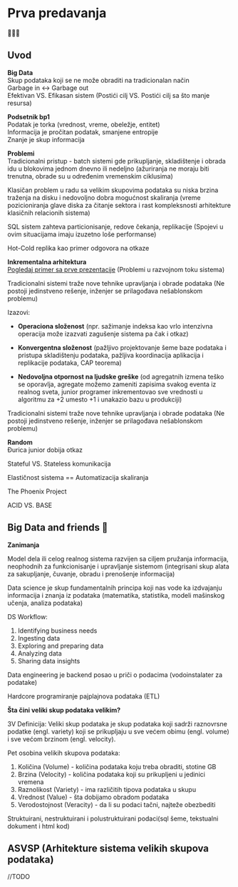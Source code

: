 # Prva predavanja
🐒🦍🦧
## Uvod
**Big Data** <br>
Skup podataka koji se ne može obraditi na tradicionalan način  <br>
Garbage in <-> Garbage out <br>
Efektivan VS. Efikasan sistem (Postići cilj VS. Postići cilj sa što manje resursa)


**Podsetnik bp1** <br>
Podatak je torka (vrednost, vreme, obeležje, entitet) <br>
Informacija je pročitan podatak, smanjene entropije <br>
Znanje je skup informacija <br>

**Problemi** <br>
Tradicionalni pristup - batch sistemi gde prikupljanje, skladištenje i obrada idu u blokovima jednom dnevno ili nedeljno (ažuriranja ne moraju biti trenutna, obrade su u određenim vremenskim ciklusima)

Klasičan problem u radu sa velikim skupovima podataka su niska brzina traženja na disku i nedovoljno dobra mogućnost skaliranja (vreme pozicioniranja glave diska za čitanje sektora i rast kompleksnosti arhitekture klasičnih relacionih sistema)

SQL sistem zahteva particionisanje, redove čekanja, replikacije (Spojevi u ovim situacijama imaju izuzetno loše performanse)

Hot-Cold replika kao primer odgovora na otkaze

**Inkrementalna arhitektura** <br>
[Pogledaj primer sa prve prezentacije](http://www.acs.uns.ac.rs/sr/node/237/4470695)  (Problemi u razvojnom toku sistema)

Tradicionalni sistemi traže nove tehnike upravljanja i obrade podataka (Ne postoji jedinstveno rešenje, inženjer se prilagođava nešablonskom problemu)<br>

Izazovi:
- **Operaciona složenost** (npr. sažimanje indeksa kao vrlo intenzivna operacija može izazvati zagušenje sistema pa čak i otkaz)

- **Konvergentna složenost** (pažljivo projektovanje šeme baze podataka i pristupa skladištenju podataka, pažljiva koordinacija aplikacija i replikacije podataka, CAP teorema)

- **Nedovoljna otpornost na ljudske greške** (od agregatnih izmena teško se oporavlja, agregate možemo zameniti zapisima svakog eventa iz realnog sveta, junior programer inkrementovao sve vrednosti u algoritmu za +2 umesto +1 i unakazio bazu u produkciji)

Tradicionalni sistemi traže nove tehnike upravljanja i obrade podataka (Ne postoji jedinstveno rešenje, inženjer se prilagođava nešablonskom problemu)<br>

 
**Random** <br>
Đurica junior dobija otkaz

Stateful VS. Stateless komunikacija

Elastičnost sistema == Automatizacija skaliranja

The Phoenix Project

ACID VS. BASE

## Big Data and friends 🤡

**Zanimanja** <br>

Model dela ili celog realnog sistema razvijen sa ciljem pružanja informacija, neophodnih za
funkcionisanje i upravljanje sistemom (integrisani skup alata za sakupljanje, čuvanje, obradu i prenošenje informacija)

Data science je skup fundamentalnih principa koji nas vode ka izdvajanju informacija i znanja iz podataka (matematika, statistika, modeli mašinskog učenja, analiza podataka)

DS Workflow:
1. Identifying business
needs
2. Ingesting data
3. Exploring and
preparing data
4. Analyzing data
5. Sharing data
insights

Data engineering je backend posao u priči o podacima (vodoinstalater za podatake)

Hardcore programiranje pajplajnova podataka (ETL)

**Šta čini veliki skup podataka velikim?** <br>

3V Definicija: Veliki skup podataka je skup podataka koji sadrži raznovrsne podatke (engl. variety) koji se
prikupljaju u sve većem obimu (engl. volume) i sve većom brzinom (engl. velocity).

Pet osobina velikih skupova podataka:
1. Količina (Volume) - količina podataka koju treba obraditi, stotine GB
2. Brzina (Velocity) - količina podataka koji su prikupljeni u jedinici vremena
3. Raznolikost (Variety) - ima različitih tipova podataka u skupu
4. Vrednost (Value) - šta dobijamo obradom podataka
5. Verodostojnost (Veracity) - da li su podaci tačni, najteže obezbediti

Struktuirani, nestruktuirani i polustruktuirani podaci(sql šeme, tekstualni dokument i html kod)

## ASVSP (Arhitekture sistema velikih skupova podataka)

//TODO

